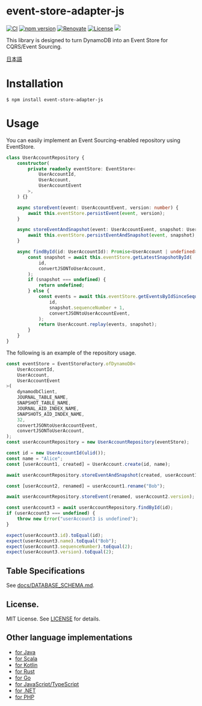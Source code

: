 # event-store-adapter-js

[![CI](https://github.com/j5ik2o/event-store-adapter-js/actions/workflows/ci.yml/badge.svg)](https://github.com/j5ik2o/event-store-adapter-js/actions/workflows/ci.yml)
[![npm version](https://badge.fury.io/js/event-store-adapter-js.svg)](https://badge.fury.io/js/event-store-adapter-js)
[![Renovate](https://img.shields.io/badge/renovate-enabled-brightgreen.svg)](https://renovatebot.com)
[![License](https://img.shields.io/badge/License-MIT-blue.svg)](https://opensource.org/licenses/MIT)
[![](https://tokei.rs/b1/github/j5ik2o/event-store-adapter-js)](https://github.com/XAMPPRocky/tokei)

This library is designed to turn DynamoDB into an Event Store for CQRS/Event Sourcing.

[日本語](./README.ja.md)

# Installation

```shell
$ npm install event-store-adapter-js
```

# Usage

You can easily implement an Event Sourcing-enabled repository using EventStore.

```typescript
class UserAccountRepository {
    constructor(
        private readonly eventStore: EventStore<
            UserAccountId,
            UserAccount,
            UserAccountEvent
        >,
    ) {}

    async storeEvent(event: UserAccountEvent, version: number) {
        await this.eventStore.persistEvent(event, version);
    }

    async storeEventAndSnapshot(event: UserAccountEvent, snapshot: UserAccount) {
        await this.eventStore.persistEventAndSnapshot(event, snapshot);
    }

    async findById(id: UserAccountId): Promise<UserAccount | undefined> {
        const snapshot = await this.eventStore.getLatestSnapshotById(
            id,
            convertJSONToUserAccount,
        );
        if (snapshot === undefined) {
            return undefined;
        } else {
            const events = await this.eventStore.getEventsByIdSinceSequenceNumber(
                id,
                snapshot.sequenceNumber + 1,
                convertJSONtoUserAccountEvent,
            );
            return UserAccount.replay(events, snapshot);
        }
    }
}
```

The following is an example of the repository usage.

```typescript
const eventStore = EventStoreFactory.ofDynamoDB<
    UserAccountId,
    UserAccount,
    UserAccountEvent
>(
    dynamodbClient,
    JOURNAL_TABLE_NAME,
    SNAPSHOT_TABLE_NAME,
    JOURNAL_AID_INDEX_NAME,
    SNAPSHOTS_AID_INDEX_NAME,
    32,
    convertJSONtoUserAccountEvent,
    convertJSONToUserAccount,
);
const userAccountRepository = new UserAccountRepository(eventStore);

const id = new UserAccountId(ulid());
const name = "Alice";
const [userAccount1, created] = UserAccount.create(id, name);

await userAccountRepository.storeEventAndSnapshot(created, userAccount1);

const [userAccount2, renamed] = userAccount1.rename("Bob");

await userAccountRepository.storeEvent(renamed, userAccount2.version);

const userAccount3 = await userAccountRepository.findById(id);
if (userAccount3 === undefined) {
    throw new Error("userAccount3 is undefined");
}

expect(userAccount3.id).toEqual(id);
expect(userAccount3.name).toEqual("Bob");
expect(userAccount3.sequenceNumber).toEqual(2);
expect(userAccount3.version).toEqual(2);
```

## Table Specifications

See [docs/DATABASE_SCHEMA.md](docs/DATABASE_SCHEMA.md).

## License.

MIT License. See [LICENSE](LICENSE) for details.

## Other language implementations

- [for Java](https://github.com/j5ik2o/event-store-adapter-java)
- [for Scala](https://github.com/j5ik2o/event-store-adapter-scala)
- [for Kotlin](https://github.com/j5ik2o/event-store-adapter-kotlin)
- [for Rust](https://github.com/j5ik2o/event-store-adapter-rs)
- [for Go](https://github.com/j5ik2o/event-store-adapter-go)
- [for JavaScript/TypeScript](https://github.com/j5ik2o/event-store-adapter-js)
- [for .NET](https://github.com/j5ik2o/event-store-adapter-dotnet)
- [for PHP](https://github.com/j5ik2o/event-store-adapter-php)

